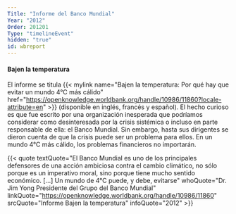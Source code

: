 ```yaml
---
Title: "Informe del Banco Mundial"
Year: "2012"
Order: 201201
Type: "timelineEvent"
hidden: "true"
id: wbreport
---
```


#### Bajen la temperatura

El informe se titula {{< mylink name="Bajen la temperatura: Por qué hay que evitar un mundo 4°C más cálido" href="https://openknowledge.worldbank.org/handle/10986/11860?locale-attribute=en" >}} (disponible en inglés, francés y español). El hecho curioso es que fue escrito por una organización inesperada que podríamos considerar como desinteresada por la crisis sistémica o incluso en parte responsable de ella: el Banco Mundial. Sin embargo, hasta sus dirigentes se dieron cuenta de que la crisis puede ser un problema para ellos. En un mundo 4°C más cálido, los problemas financieros no importarán.

{{< quote textQuote="El Banco Mundial es uno de los principales defensores de una acción ambiciosa contra el cambio climático, no sólo porque es un imperativo moral, sino porque tiene mucho sentido económico. [...] Un mundo de 4°C puede, y debe, evitarse" whoQuote="Dr. Jim Yong Presidente del Grupo del Banco Mundial" linkQuote="https://openknowledge.worldbank.org/handle/10986/11860" srcQuote="Informe Bajen la temperatura" infoQuote="2012" >}}